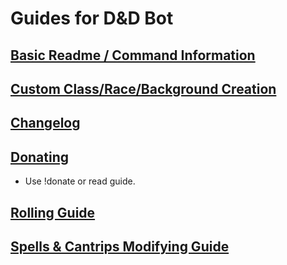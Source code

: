 # Guides for D&D Bot
## [Basic Readme / Command Information](https://github.com/Sp4zzy/DnD-Discord-Bot/blob/master/README.md)

## [Custom Class/Race/Background Creation](https://github.com/Sp4zzy/DnD-Discord-Bot/blob/master/Custom-Creations.md)

## [Changelog](https://github.com/Sp4zzy/DnD-Discord-Bot/blob/master/Changelog.md)

## [Donating](https://github.com/Sp4zzy/DnD-Discord-Bot/blob/master/Donating.md)
* Use !donate or read guide.

## [Rolling Guide](https://github.com/Sp4zzy/DnD-Discord-Bot/blob/master/Rolling%20Guide.md)

## [Spells & Cantrips Modifying Guide](https://github.com/Sp4zzy/DnD-Discord-Bot/blob/master/Spells%20%26%20Cantrips%20Modifying%20Guide.md)

